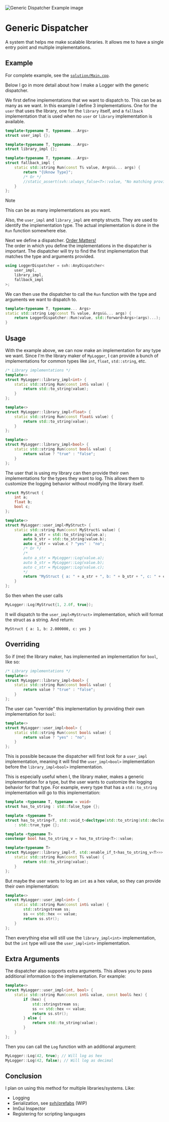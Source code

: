 ![Generic Dispatcher Example image](https://raw.githubusercontent.com/Sven-vh/GenericDispatcher/refs/heads/main/images/GenericDispatcherExampleNoBackground.png?token=GHSAT0AAAAAACYOHL7M5FRFGU4UNY4UTUT62D75VGQ)

# Generic Dispatcher

A system that helps me make scalable libraries. It allows me to have a single entry point and multiple implementations.

## Example

For complete example, see the [``solution/Main.cpp``](https://github.com/Sven-vh/GenericDispatcher/blob/main/svh/GenericDispatcher.hpp).

Below I go in more detail about how I make a Logger with the generic dispatcher.

We first define implementations that we want to dispatch to. This can be as many as we want. In this example I define 3 implementations. One for the `user` that uses the library, one for the `library` itself, and a `fallback` implementation that is used when no `user` or `library` implementation is available.

```cpp
template<typename T, typename...Args>
struct user_impl {};

template<typename T, typename...Args>
struct library_impl {};

template<typename T, typename...Args>
struct fallback_impl {
    static std::string Run(const T& value, Args&&... args) {
        return "{Uknow Type}";
        /* Or */
        //static_assert(svh::always_false<T>::value, "No matching provider for this type/args!");
    }
};
```

> [!NOTE]
> This can be as many implementations as you want.
> 
> Also, the ``user_impl`` and ``library_impl`` are empty structs. They are used to identify the implementation type. The actual implementation is done in the `Run` function somewhere else.

Next we define a dispatcher. <u> Order Matters!</u><br>
The order in which you define the implementations in the dispatcher is important. The dispatcher will try to find the first implementation that matches the type and arguments provided.

```cpp
using LoggerDispatcher = svh::AnyDispatcher<
    user_impl,
    library_impl,
    fallback_impl
>;
```

We can then use the dispatcher to call the `Run` function with the type and arguments we want to dispatch to.

```cpp
template<typename T, typename... Args>
static std::string Log(const T& value, Args&&... args) {
    return LoggerDispatcher::Run(value, std::forward<Args>(args)...);
}
```

## Usage

With the example above, we can now make an implementation for any type we want. Since I'm the library maker of ``MyLogger``, I can provide a bunch of implementations for common types like `int`, `float`, `std::string`, etc.

```cpp
/* Library implementations */
template<>
struct MyLogger::library_impl<int> {
    static std::string Run(const int& value) {
        return std::to_string(value);
    }
};

template<>
struct MyLogger::library_impl<float> {
    static std::string Run(const float& value) {
        return std::to_string(value);
    }
};

template<>
struct MyLogger::library_impl<bool> {
    static std::string Run(const bool& value) {
        return value ? "true" : "false";
    }
};
```

The user that is using my library can then provide their own implementations for the types they want to log. This allows them to customize the logging behavior without modifying the library itself.

```cpp
struct MyStruct {
    int a;
    float b;
    bool c;
};

template<>
struct MyLogger::user_impl<MyStruct> {
    static std::string Run(const MyStruct& value) {
        auto a_str = std::to_string(value.a);
        auto b_str = std::to_string(value.b);
        auto c_str = value.c ? "yes" : "no";
        /* Or */
        /*
        auto a_str = MyLogger::Log(value.a);
        auto b_str = MyLogger::Log(value.b);
        auto c_str = MyLogger::Log(value.c);
        */
        return "MyStruct { a: " + a_str + ", b: " + b_str + ", c: " + c_str + " }";
    }
};
```

So then when the user calls
```cpp
MyLogger::Log(MyStruct{1, 2.0f, true});
```

It will dispatch to the `user_impl<MyStruct>` implementation, which will format the struct as a string. And return:

```
MyStruct { a: 1, b: 2.000000, c: yes }
```

## Overriding 
So if (me) the library maker, has implemented an implementation for `bool`, like so:

```cpp
/* Library implementations */
template<>
struct MyLogger::library_impl<bool> {
    static std::string Run(const bool& value) {
        return value ? "true" : "false";
    }
};
```

The user can "override" this implementation by providing their own implementation for `bool`:

```cpp
template<>
struct MyLogger::user_impl<bool> {
    static std::string Run(const bool& value) {
        return value ? "yes" : "no";
    }
};
```

This is possible because the dispatcher will first look for a `user_impl` implementation, meaning it will find the `user_impl<bool>` implementation before the `library_impl<bool>` implementation.

This is especially useful when I, the library maker, makes a generic implementation for a type, but the user wants to customize the logging behavior for that type. For example, every type that has a `std::to_string` implementation will go to this implementation:

```cpp
template <typename T, typename = void>
struct has_to_string : std::false_type {};

template <typename T>
struct has_to_string<T, std::void_t<decltype(std::to_string(std::declval<T>()))>> 
    : std::true_type {};

template <typename T>
constexpr bool has_to_string_v = has_to_string<T>::value;

template<typename T>
struct MyLogger::library_impl<T, std::enable_if_t<has_to_string_v<T>>> {
    static std::string Run(const T& value) {
        return std::to_string(value);
    }
};
```

But maybe the user wants to log an ``int`` as a hex value, so they can provide their own implementation:

```cpp
template<>
struct MyLogger::user_impl<int> {
    static std::string Run(const int& value) {
        std::stringstream ss;
        ss << std::hex << value;
        return ss.str();
    }
};
```

Then everything else will still use the `library_impl<int>` implementation, but the ``int`` type will use the `user_impl<int>` implementation.

## Extra Arguments

The dispatcher also supports extra arguments. This allows you to pass additional information to the implementation. For example:

```cpp
template<>
struct MyLogger::user_impl<int, bool> {
    static std::string Run(const int& value, const bool& hex) {
        if (hex) {
            std::stringstream ss;
            ss << std::hex << value;
            return ss.str();
        } else {
            return std::to_string(value);
        }
    }
};
```

Then you can call the `Log` function with an additional argument:

```cpp
MyLogger::Log(42, true); // Will log as hex
MyLogger::Log(42, false); // Will log as decimal
```

## Conclusion

I plan on using this method for multiple libraries/systems. Like:
- Logging
- Serialization, see [svh/prefabs](https://github.com/Sven-vh/prefabs) (WIP)
- ImGui Inspector
- Registering for scripting languages